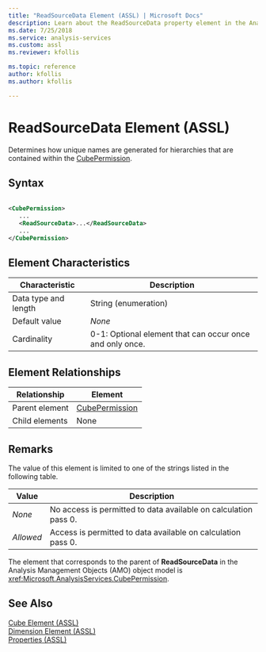 ```yaml
---
title: "ReadSourceData Element (ASSL) | Microsoft Docs"
description: Learn about the ReadSourceData property element in the Analysis Services Scripting Language (ASSL) schema.
ms.date: 7/25/2018
ms.service: analysis-services
ms.custom: assl
ms.reviewer: kfollis

ms.topic: reference
author: kfollis
ms.author: kfollis

---
```

# ReadSourceData Element (ASSL)

  Determines how unique names are generated for hierarchies that are contained within the [CubePermission](../objects/cubepermission-element-assl.md).  
  
## Syntax  
  
```xml  
  
<CubePermission>  
   ...  
   <ReadSourceData>...</ReadSourceData>  
   ...  
</CubePermission>  
```  
  
## Element Characteristics  
  
|Characteristic|Description|  
|--------------------|-----------------|  
|Data type and length|String (enumeration)|  
|Default value|*None*|  
|Cardinality|0-1: Optional element that can occur once and only once.|  
  
## Element Relationships  
  
|Relationship|Element|  
|------------------|-------------|  
|Parent element|[CubePermission](../objects/cubepermission-element-assl.md)|  
|Child elements|None|  
  
## Remarks

 The value of this element is limited to one of the strings listed in the following table.  
  
|Value|Description|  
|-----------|-----------------|  
|*None*|No access is permitted to data available on calculation pass 0.|  
|*Allowed*|Access is permitted to data available on calculation pass 0.|  

 The element that corresponds to the parent of **ReadSourceData** in the Analysis Management Objects (AMO) object model is <xref:Microsoft.AnalysisServices.CubePermission>.  
  
## See Also

 [Cube Element &#40;ASSL&#41;](../objects/cube-element-assl.md)   
 [Dimension Element &#40;ASSL&#41;](../objects/dimension-element-assl.md)   
 [Properties &#40;ASSL&#41;](properties-assl.md)  
  
  
